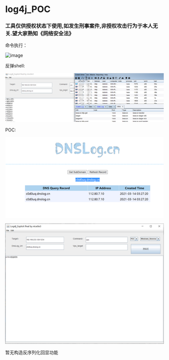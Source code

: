 # log4j_POC
### 工具仅供授权状态下使用,如发生刑事案件,非授权攻击行为于本人无关.望大家熟知《网络安全法》
命令执行：


![image](https://user-images.githubusercontent.com/42479546/114903244-3261bf00-9e49-11eb-97ea-a7ed367447e2.png)

反弹shell:

![image-20210314043406780](./2.png)

POC:

![image-20210314043406780](./3.png)

![image-20210314043406780](./4.png)

暂无构造反序列化回显功能
